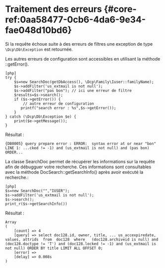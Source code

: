 # Traitement des erreurs {#core-ref:0aa58477-0cb6-4da6-9e34-fae048d10bd6}

Si la requête échoue suite à des erreurs de filtres une exception de type `\Dcp\Db\Exception` est retournée.

Les autres erreurs de configuration sont accessibles en utilisant la méthode
::getError().

    [php]
    try {
        $s=new SearchDoc(getDbAccess(), \Dcp\Family\Iuser::familyName);
        $s->addFilter('us_extmail is not null');
        $s->addFilter("pas bon"); // ici une erreur de filtre
        $results=$s->search();
        if ($s->getError()) {
            // autre erreur de configuration
           printf("search error : %s",$s->getError());
        }
    } catch (\Dcp\Db\Exception $e) {
        print($e->getMessage());
    }

Résultat :

    {DB0005} query prepare error : ERROR:  syntax error at or near "bon"
    LINE 1: ...cked != -1) and (us_extmail is not null) and (pas bon) ORDER...

La classe SearchDoc permet de récupérer les informations sur la requête afin de
débugguer votre recherche. Ces informations sont consultables avec la méthode
DocSearch::getSearchInfo() après avoir exécuté la recherche.:

    [php]
    $s=new SearchDoc("","IUSER");
    $s->addFilter('us_extmail is not null');
    $s->search();
    print_r($s->getSearchInfo())

Résultat :

    Array
    (
        [count] => 4
        [query] => select doc128.id, owner, title, ... us_accexpiredate, values, attrids  from  doc128  where   (doc128.archiveid is null) and (doc128.doctype != 'T') and (doc128.locked != -1) and (us_extmail is not null) ORDER BY title LIMIT ALL OFFSET 0;
        [error] => 
        [delay] => 0.008s
    )


<!-- link -->
[searchdoc]:        #core-ref:a5216d5c-4e0f-4e3c-9553-7cbfda6b3255
[propdoc]:          #core-ref:9aa8edfa-2f2a-11e2-aaec-838a12b40353 "Liste des propriétés du document"
[layoutblock]:      #core-ref:587b563e-7371-469f-9d1e-350607056c73
[formatcollection]: #core-ref:74ce9ce4-8e4e-42ee-a0df-415eb6897a81
[pgop]:             http://www.postgresql.org/docs/9.1/static/functions.html "Opérateurs Postgresql 9.1"
[docattributs]:     #core-ref:4e167170-33ed-11e2-8134-a7f43955d6f3
[attdocid]:         #core-ref:d461d5f5-b635-47a0-944d-473c227587ab
[phpiterator]:      http://php.net/manual/fr/class.iterator.php "Interface Iterator"
[docacl]:           #core-ref:a99dcc5f-f42f-4574-bbfa-d7bb0573c95d "Droits du document"